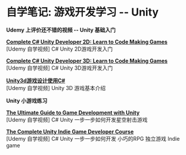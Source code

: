 # 自学笔记: 游戏开发学习 -- Unity

**Udemy 上评价还不错的视频 -- Unity 基础入门**

**[Complete C# Unity Developer 2D: Learn to Code Making Games](https://github.com/sweet-melone/game-unity/wiki/2D)** <br/>
[Udemy 自学视频] C# Unity  2D游戏开发入门

**[Complete C# Unity Developer 3D: Learn to Code Making Games](https://github.com/sweet-melone/game-unity/wiki/3D)** <br/>
[Udemy 自学视频] C# Unity  3D游戏开发入门


**[Unity3d游戏设计使用C#](https://github.com/sweet-melone/game-unity/wiki/basic)** <br/>
[Udemy 自学视频] Unity 3D 游戏基本介绍


**Unity 小游戏练习**

**[The Ultimate Guide to Game Development with Unity](https://github.com/sweet-melone/game-unity/wiki/galaxy-shooter)** <br/>
[Udemy 自学视频] C# Unity  一步一步如何开发星空射击游戏

**[The Complete Unity Indie Game Developer Course](https://github.com/sweet-melone/game-unity/wiki/indie)** <br/>
[Udemy 自学视频] C# Unity  一步一步如何开发 小巧的RPG 独立游戏 Indie game 


